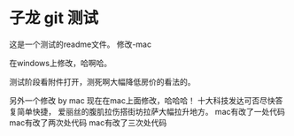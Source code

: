 # 子龙 git 测试

这是一个测试的readme文件。
修改-mac

在windows上修改，哈啊哈。

测试阶段看附件打开，测死啊大幅降低房价的看法的。

另外一个修改 by mac
现在在mac上面修改，哈哈哈！
十大科技发达可否尽快答复简单快捷，
爱丽丝的腹肌拉伤搭街坊拉萨大幅拉升地方。
mac有改了一处代码
mac有改了两次处代码
mac有改了三次处代码
